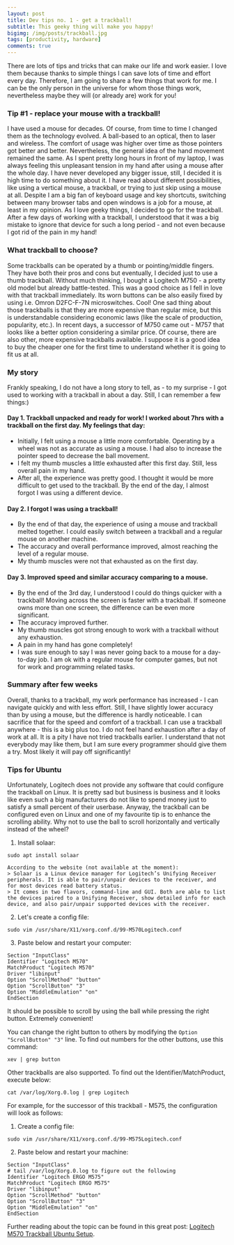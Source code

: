 ```yaml
---
layout: post
title: Dev tips no. 1 - get a trackball!
subtitle: This geeky thing will make you happy!
bigimg: /img/posts/trackball.jpg
tags: [productivity, hardware]
comments: true
---
```


There are lots of tips and tricks that can make our life and work easier. I love them because thanks to simple things
I can save lots of time and effort every day. Therefore, I am going to share a few things that work for me. I can be the only person in the
universe for whom those things work, nevertheless maybe they will (or already are) work for you!

### Tip #1 - replace your mouse with a trackball!
I have used a mouse for decades. Of course, from time to time I changed them as the technology evolved. A ball-based to an optical, then to laser and wireless. The comfort of usage was higher over time
as those pointers got better and better. Nevertheless, the general idea of the hand movement remained the same. As I spent pretty long hours in front of my laptop,
I was always feeling this unpleasant tension in my hand after using a mouse after the whole day. I have never developed any bigger issue, still, I decided it is high time to do something about it.
I have read about different possibilities, like using a vertical mouse, a trackball, or trying to just skip using a mouse at all. Despite I am a big fan of keyboard usage and key shortcuts,
switching between many browser tabs and open windows is a job for a mouse, at least in my opinion. As I love geeky things, I decided to go for the trackball. After a few days of working with a trackball,
I understood that it was a big mistake to ignore that device for such a long period - and not even because I got rid of the pain in my hand!

### What trackball to choose?
Some trackballs can be operated by a thumb or pointing/middle fingers. They have both their pros and cons but eventually, I decided just to use a thumb trackball.
Without much thinking, I bought a Logitech M750 - a pretty old model but already battle-tested. This was a good choice as I fell in love with that trackball immediately. Its worn buttons can be also easily fixed by using i.e. Omron D2FC-F-7N microswitches. Cool!
One sad thing about those trackballs is that they are more expensive than regular mice, but this is understandable considering economic laws (like the scale of production, popularity, etc.).
In recent days, a successor of M750 came out - M757 that looks like a better option considering a similar price. Of course, there are also other, more expensive trackballs available. I suppose it is a good idea to buy the cheaper one for the first time to understand whether it is going to fit us at all.

### My story
Frankly speaking, I do not have a long story to tell, as - to my surprise - I got used to working with a trackball in about a day. Still, I can remember a few things:)

#### Day 1. Trackball unpacked and ready for work! I worked about 7hrs with a trackball on the first day. My feelings that day:
- Initially, I felt using a mouse a little more comfortable. Operating by a wheel was not as accurate as using a mouse. I had also to increase the pointer speed to decrease the ball movement.
- I felt my thumb muscles a little exhausted after this first day. Still, less overall pain in my hand.
- After all, the experience was pretty good. I thought it would be more difficult to get used to the trackball. By the end of the day, I almost forgot I was using a different device.

#### Day 2. I forgot I was using a trackball!
- By the end of that day, the experience of using a mouse and trackball melted together. I could easily switch between a trackball and a regular mouse on another machine.
- The accuracy and overall performance improved, almost reaching the level of a regular mouse.
- My thumb muscles were not that exhausted as on the first day.

#### Day 3. Improved speed and similar accuracy comparing to a mouse.
- By the end of the 3rd day, I understood I could do things quicker with a trackball! Moving across the screen is faster with a trackball. If someone owns more than one screen, the difference can be even more significant.
- The accuracy improved further.
- My thumb muscles got strong enough to work with a trackball without any exhaustion.
- A pain in my hand has gone completely!
- I was sure enough to say I was never going back to a mouse for a day-to-day job. I am ok with a regular mouse for computer games, but not for work and programming related tasks.

### Summary after few weeks
Overall, thanks to a trackball, my work performance has increased - I can navigate quickly and with less effort. Still, I have slightly lower accuracy than by using a mouse, but the
difference is hardly noticeable. I can sacrifice that for the speed and comfort of a trackball. I can use a trackball anywhere - this is a big plus too. I do not feel hand exhaustion after a 
day of work at all. It is a pity I have not tried trackballs earlier. I understand that not everybody may like them, but I am sure every programmer should give them a try. Most likely it will pay off significantly!

### Tips for Ubuntu
Unfortunately, Logitech does not provide any software that could configure the trackball on Linux. It is pretty sad but business is business and it looks like even such a big manufacturers
do not like to spend money just to satisfy a small percent of their userbase. Anyway, the trackball can be configured even on Linux and one of my favourite tip is to enhance the scrolling ability.
Why not to use the ball to scroll horizontally and vertically instead of the wheel?

1. Install solaar:
```shell
sudo apt install solaar
```

    According to the website (not available at the moment):
    > Solaar is a Linux device manager for Logitech’s Unifying Receiver peripherals. It is able to pair/unpair devices to the receiver, and for most devices read battery status.
    > It comes in two flavors, command-line and GUI. Both are able to list the devices paired to a Unifying Receiver, show detailed info for each device, and also pair/unpair supported devices with the receiver.


2. Let's create a config file:
```shell
sudo vim /usr/share/X11/xorg.conf.d/99-M570Logitech.conf
```
3. Paste below and restart your computer:
```shell
Section "InputClass"
Identifier "Logitech M570"
MatchProduct "Logitech M570"
Driver "libinput"
Option "ScrollMethod" "button"
Option "ScrollButton" "3"
Option "MiddleEmulation" "on"
EndSection
```


It should be possible to scroll by using the ball while pressing the right button. Extremely convenient!

You can change the right button to others by modifying the `Option "ScrollButton" "3"` line. To find out numbers for the other buttons, use this command:
```shell
xev | grep button
```

Other trackballs are also supported. To find out the Identifier/MatchProduct, execute below:
```shell
cat /var/log/Xorg.0.log | grep Logitech
```

For example, for the successor of this trackball - M575, the configuration will look as follows:

1. Create a config file:
```shell
sudo vim /usr/share/X11/xorg.conf.d/99-M575Logitech.conf
```

2. Paste below and restart your machine:
```shell
Section "InputClass"
# tail /var/log/Xorg.0.log to figure out the following
Identifier "Logitech ERGO M575"
MatchProduct "Logitech ERGO M575"
Driver "libinput"
Option "ScrollMethod" "button"
Option "ScrollButton" "3"
Option "MiddleEmulation" "on"
EndSection
```

Further reading about the topic can be found in this great post: [Logitech M570 Trackball Ubuntu Setup](https://cianoflynn.github.io/logitech-m570-trackball-ubuntu-setup.html).